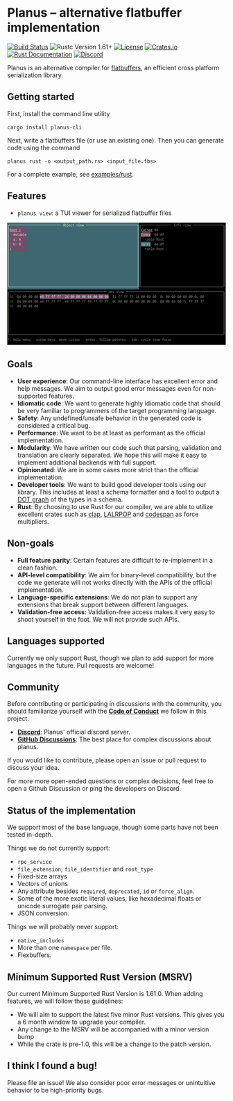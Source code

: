 Planus – alternative flatbuffer implementation
===============================================

[![Build Status](https://github.com/planus-org/planus/actions/workflows/rust.yml/badge.svg?branch=main)](https://github.com/planus-org/planus/actions/workflows/rust.yml)
![Rustc Version 1.61+](https://img.shields.io/badge/rustc-1.61+-lightgray.svg)
[![License](https://img.shields.io/crates/l/planus)](https://crates.io/crates/planus)
[![Crates.io](https://img.shields.io/crates/v/planus)](https://crates.io/crates/planus)
[![Rust Documentation](https://img.shields.io/badge/api-rustdoc-blue.svg)](https://docs.rs/planus)
[![Discord](https://img.shields.io/discord/1011185439270510665.svg?label=&logo=discord&logoColor=ffffff&color=7389D8&labelColor=6A7EC2)](https://discord.gg/M5uJswg6Xd)


Planus is an alternative compiler for [flatbuffers](https://google.github.io/flatbuffers/), an efficient cross platform serialization library.

Getting started
---------------

First, install the command line utility
```shell
cargo install planus-cli
```

Next, write a flatbuffers file (or use an existing one). Then you can generate code using the command
```shell
planus rust -o <output_path.rs> <input_file.fbs>
```

For a complete example, see [examples/rust](examples/rust).


Features
--------

* `planus view`: a TUI viewer for serialized flatbuffer files

![Planus View](planus-view.png)


Goals
-----

* **User experience**: Our command-line interface has excellent error and help messages. We aim to output good error messages even for non-supported features.
* **Idiomatic code**: We want to generate highly idiomatic code that should be very familiar to programmers of the target programming language.
* **Safety**: Any undefined/unsafe behavior in the generated code is considered a critical bug.
* **Performance**: We want to be at least as performant as the official implementation.
* **Modularity**: We have written our code such that parsing, validation and translation are clearly separated. We hope this will make it easy to implement additional backends with full support.
* **Opinionated**: We are in some cases more strict than the official implementation.
* **Developer tools**: We want to build good developer tools using our library. This includes at least a schema formatter and a tool to output a [DOT graph](https://en.wikipedia.org/wiki/DOT_(graph_description_language)) of the types in a schema.
* **Rust**: By choosing to use Rust for our compiler, we are able to utilize excellent crates such as [clap](https://github.com/clap-rs/clap), [LALRPOP](https://github.com/lalrpop/lalrpop) and [codespan](https://github.com/brendanzab/codespan) as force multipliers.

Non-goals
---------

* **Full feature parity**: Certain features are difficult to re-implement in a clean fashion.
* **API-level compatibility**: We aim for binary-level compatibility, but the code we generate will not works directly with the APIs of the official implementation.
* **Language-specific extensions**: We do not plan to support any extensions that break support between different languages.
* **Validation-free access**: Validation-free access makes it very easy to shoot yourself in the foot. We will not provide such APIs.

Languages supported
-------------------

Currently we only support Rust, though we plan to add support for more languages in the future. Pull requests are welcome!

Community
---------

Before contributing or participating in discussions with the community, you should familiarize yourself with the [**Code of Conduct**](https://www.rust-lang.org/policies/code-of-conduct) we follow in this project.

* [**Discord**](https://discord.gg/M5uJswg6Xd): Planus' official discord server.
* [**GitHub Discussions**](https://github.com/planus-org/planus/discussions): The best place for complex discussions about planus.

If you would like to contribute, please open an issue or pull request to discuss your idea.

For more more open-ended questions or complex decisions, feel free to open a Github Discussion or ping the developers on Discord.


Status of the implementation
----------------------------

We support most of the base language, though some parts have not been tested in-depth.

Things we do not currently support:

* `rpc_service`
* `file_extension`, `file_identifier` and `root_type`
* Fixed-size arrays
* Vectors of unions
* Any attribute besides `required`, `deprecated`, `id` or `force_align`.
* Some of the more exotic literal values, like hexadecimal floats or unicode surrogate pair parsing.
* JSON conversion.

Things we will probably never support:

* `native_includes`
* More than one `namespace` per file.
* Flexbuffers.

Minimum Supported Rust Version (MSRV)
-------------------------------------

Our current Minimum Supported Rust Version is 1.61.0. When adding features, we will follow these guidelines:

* We will aim to support the latest five minor Rust versions. This gives you a 6 month window to upgrade your compiler.
* Any change to the MSRV will be accompanied with a minor version bump
* While the crate is pre-1.0, this will be a change to the patch version.


I think I found a bug!
----------------------

Please file an issue! We also consider poor error messages or unintuitive behavior to be high-priority bugs.
